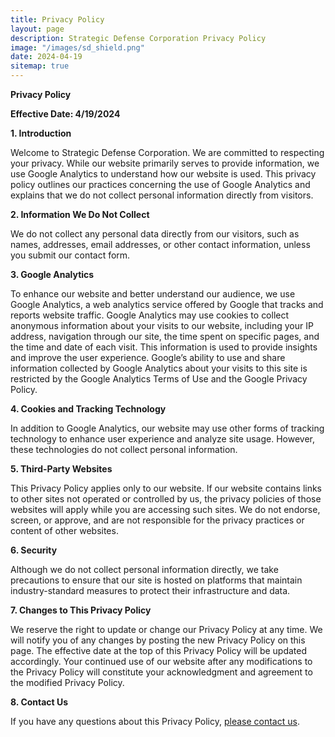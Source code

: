 ```yaml
---
title: Privacy Policy
layout: page
description: Strategic Defense Corporation Privacy Policy
image: "/images/sd_shield.png"
date: 2024-04-19
sitemap: true
---
```


**Privacy Policy**

**Effective Date: 4/19/2024**

**1. Introduction**

Welcome to Strategic Defense Corporation. We are committed to respecting your privacy. While our website primarily serves to provide information, we use Google Analytics to understand how our website is used. This privacy policy outlines our practices concerning the use of Google Analytics and explains that we do not collect personal information directly from visitors.

**2. Information We Do Not Collect**

We do not collect any personal data directly from our visitors, such as names, addresses, email addresses, or other contact information, unless you submit our contact form.

**3. Google Analytics**

To enhance our website and better understand our audience, we use Google Analytics, a web analytics service offered by Google that tracks and reports website traffic. Google Analytics may use cookies to collect anonymous information about your visits to our website, including your IP address, navigation through our site, the time spent on specific pages, and the time and date of each visit. This information is used to provide insights and improve the user experience. Google’s ability to use and share information collected by Google Analytics about your visits to this site is restricted by the Google Analytics Terms of Use and the Google Privacy Policy.

**4. Cookies and Tracking Technology**

In addition to Google Analytics, our website may use other forms of tracking technology to enhance user experience and analyze site usage. However, these technologies do not collect personal information.

**5. Third-Party Websites**

This Privacy Policy applies only to our website. If our website contains links to other sites not operated or controlled by us, the privacy policies of those websites will apply while you are accessing such sites. We do not endorse, screen, or approve, and are not responsible for the privacy practices or content of other websites.

**6. Security**

Although we do not collect personal information directly, we take precautions to ensure that our site is hosted on platforms that maintain industry-standard measures to protect their infrastructure and data.

**7. Changes to This Privacy Policy**

We reserve the right to update or change our Privacy Policy at any time. We will notify you of any changes by posting the new Privacy Policy on this page. The effective date at the top of this Privacy Policy will be updated accordingly. Your continued use of our website after any modifications to the Privacy Policy will constitute your acknowledgment and agreement to the modified Privacy Policy.

**8. Contact Us**

If you have any questions about this Privacy Policy, [please contact us](/contact).

